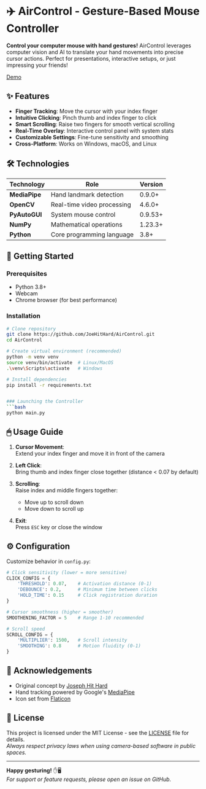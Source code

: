 
# ✈️ AirControl - Gesture-Based Mouse Controller

**Control your computer mouse with hand gestures!** AirControl leverages computer vision and AI to translate your hand movements into precise cursor actions. Perfect for presentations, interactive setups, or just impressing your friends!

[Demo](https://www.linkedin.com/posts/joseph-meghanath-9880ba149_aircontrol-python-computervision-activity-7288136176350216192-Kwa4?utm_source=share&utm_medium=member_desktop)  

## ✨ Features

- **Finger Tracking**: Move the cursor with your index finger
- **Intuitive Clicking**: Pinch thumb and index finger to click
- **Smart Scrolling**: Raise two fingers for smooth vertical scrolling
- **Real-Time Overlay**: Interactive control panel with system stats
- **Customizable Settings**: Fine-tune sensitivity and smoothing
- **Cross-Platform**: Works on Windows, macOS, and Linux

## 🛠 Technologies

| Technology       | Role                                   | Version  |
|------------------|----------------------------------------|----------|
| **MediaPipe**    | Hand landmark detection                | 0.9.0+   |
| **OpenCV**       | Real-time video processing             | 4.6.0+   |
| **PyAutoGUI**    | System mouse control                   | 0.9.53+  |
| **NumPy**        | Mathematical operations                | 1.23.3+  |
| **Python**       | Core programming language              | 3.8+     |

## 🚀 Getting Started

### Prerequisites
- Python 3.8+
- Webcam
- Chrome browser (for best performance)

### Installation
```bash
# Clone repository
git clone https://github.com/JoeHitHard/AirControl.git
cd AirControl

# Create virtual environment (recommended)
python -m venv venv
source venv/bin/activate  # Linux/MacOS
.\venv\Scripts\activate   # Windows

# Install dependencies
pip install -r requirements.txt


### Launching the Controller
```bash
python main.py
```

## 🖱 Usage Guide

1. **Cursor Movement**:  
   Extend your index finger and move it in front of the camera

2. **Left Click**:  
   Bring thumb and index finger close together (distance < 0.07 by default)

3. **Scrolling**:  
   Raise index and middle fingers together:
   - Move up to scroll down
   - Move down to scroll up

4. **Exit**:  
   Press `ESC` key or close the window

## ⚙️ Configuration

Customize behavior in `config.py`:
```python
# Click sensitivity (lower = more sensitive)
CLICK_CONFIG = {
    'THRESHOLD': 0.07,    # Activation distance (0-1)
    'DEBOUNCE': 0.2,      # Minimum time between clicks
    'HOLD_TIME': 0.15     # Click registration duration
}

# Cursor smoothness (higher = smoother)
SMOOTHENING_FACTOR = 5    # Range 1-10 recommended

# Scroll speed
SCROLL_CONFIG = {
    'MULTIPLIER': 1500,   # Scroll intensity
    'SMOOTHING': 0.8      # Motion fluidity (0-1)
}
```

## 🙌 Acknowledgements

- Original concept by [Joseph Hit Hard](https://github.com/JoeHitHard)
- Hand tracking powered by Google's [MediaPipe](https://mediapipe.dev)
- Icon set from [Flaticon](https://www.flaticon.com)

## 📜 License

This project is licensed under the MIT License - see the [LICENSE](LICENSE) file for details.  
*Always respect privacy laws when using camera-based software in public spaces.*

---

**Happy gesturing!** ✋🖥️  
*For support or feature requests, please open an issue on GitHub.*
